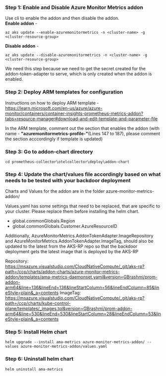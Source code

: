 ### **Step 1: Enable and Disable Azure Monitor Metrics addon**
Use cli to enable the addon and then disable the addon.  
**Enable addon** - 
```
az aks update --enable-azuremonitormetrics -n <cluster-name> -g <cluster-resource-group>
```

**Disable addon** - 
```
az aks update --disable-azuremonitormetrics -n <cluster-name> -g <cluster-resource-group>
```
We need this step because we need to get the secret created for the addon-token-adapter to serve, which is only created when the addon is enabled.


### **Step 2: Deploy ARM templates for configuration** 
Instructions on how to deploy ARM template -
https://learn.microsoft.com/en-us/azure/azure-monitor/containers/container-insights-prometheus-metrics-addon?tabs=resource-manager#download-and-edit-template-and-parameter-file

In the ARM template, comment out the section that enables the addon (with name - **"azuremonitormetrics-profile-"**(Lines 147 to 187), please comment the section acccordingly if template is updated)

### **Step 3: Go to addon-chart directory**
```
cd prometheus-collector\otelcollector\deploy\addon-chart
```
### **Step 4: Update the chart/values file accordingly based on what needs to be tested with your backdoor deployment**

Charts and Values for the addon are in the folder azure-monitor-metrics-addon/

Values.yaml has some settings that need to be replaced, that are specific to your cluster. Please replace them before installing the helm chart.
 - global.commonGlobals.Region
 - global.commonGlobals.Customer.AzureResourceID

 Additionally, AzureMonitorMetrics.AddonTokenAdapter.ImageRepository and AzureMonitorMetrics.AddonTokenAdapter.ImageTag, should also be updated to the latest from the
 AKS-RP repo so that the backdoor deployment gets the latest image that is deployed by the AKS-RP

Repository: https://msazure.visualstudio.com/CloudNativeCompute/_git/aks-rp?path=/ccp/charts/addon-charts/azure-monitor-metrics-addon/templates/ama-metrics-daemonset.yaml&version=GBrashmi/prom-addon-arm64&line=136&lineEnd=136&lineStartColumn=56&lineEndColumn=85&lineStyle=plain&_a=contents
ImageTag: https://msazure.visualstudio.com/CloudNativeCompute/_git/aks-rp?path=/ccp/charts/kube-control-plane/templates/_images.tpl&version=GBrashmi/prom-addon-arm64&line=530&lineEnd=530&lineStartColumn=28&lineEndColumn=53&lineStyle=plain&_a=contents

### **Step 5: Install Helm chart**
```
helm upgrade --install ama-metrics azure-monitor-metrics-addon/ --values azure-monitor-metrics-addon/values.yaml
```

### **Step 6: Uninstall helm chart**
```
helm uninstall ama-metrics
```